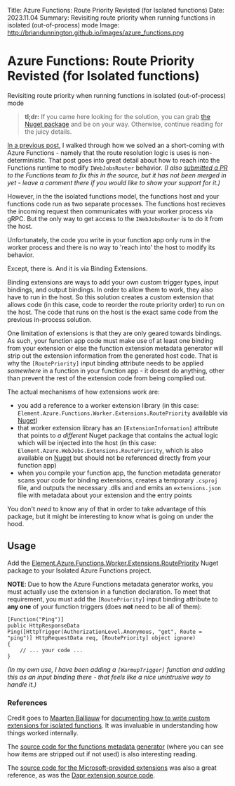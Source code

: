 Title: Azure Functions: Route Priority Revisted (for Isolated functions)
Date: 2023.11.04
Summary: Revisiting route priority when running functions in isolated (out-of-process) mode
Image: http://briandunnington.github.io/images/azure_functions.png

<div class="hero-unit">
<h1>Azure Functions: Route Priority Revisted (for Isolated functions)</h1>
<p>Revisiting route priority when running functions in isolated (out-of-process) mode</p>
</div>

> **tl;dr:** If you came here looking for the solution, you can grab [the Nuget package][nuget] and be on your way. Otherwise, continue reading for the juicy details.

[In a previous post][previous], I walked through how we solved an a short-coming with Azure Functions - namely that the route resolution logic is uses is non-deterministic. That post goes into great detail about how to reach into the Functions runtime to modify `IWebJobsRouter` behavior. *(I also [submitted a PR][pr] to the Functions team to fix this in the source, but it has not been merged in yet - leave a comment there if you would like to show your support for it.)*

However, in the the isolated functions model, the functions host and your functions code run as two separate processes. The functions host recieves the incoming request then communicates with your worker process via gRPC. But the only way to get access to the `IWebJobsRouter` is to do it from the host.

Unfortunately, the code you write in your function app only runs in the worker process and there is no way to 'reach into' the host to modify its behavior.

Except, there is. And it is via Binding Extensions.

Binding extensions are ways to add your own custom trigger types, input bindings, and output bindings. In order to allow them to work, they also have to run in the host. So this solution creates a custom extension that allows code (in this case, code to reorder the route priority order) to run on the host. The code that runs on the host is the exact same code from the previous in-process solution.

One limitation of extensions is that they are only geared towards bindings. As such, your function app code must make use of at least one binding from your extension or else the function extension metadata generator will strip out the extension information from the generated host code. That is why the `[RoutePriority]` input binding attribute needs to be applied _somewhere_ in a function in your function app - it doesnt do anything, other than prevent the rest of the extension code from being complied out.

The actual mechanisms of how extensions work are:

- you add a reference to a worker extension library (in this case: `Element.Azure.Functions.Worker.Extensions.RoutePriority` available via [Nuget][nuget])
- that worker extension library has an `[ExtensionInformation]` attribute that points to *a different* Nuget package that contains the actual logic which will be injected into the host (in this case: `Element.Azure.WebJobs.Extensions.RoutePriority`, which is also available on [Nuget](https://www.nuget.org/packages/Element.Azure.WebJobs.Extensions.RoutePriority) but should not be referenced directly from your function app)
- when you compile your function app, the function metadata generator scans your code for binding extensions, creates a temporary `.csproj` file, and outputs the necessary .dlls and and emits an `extensions.json` file with metadata about your extension and the entry points

You don't _need_ to know any of that in order to take advantage of this package, but it might be interesting to know what is going on under the hood.

## Usage
Add the [Element.Azure.Functions.Worker.Extensions.RoutePriority][nuget] Nuget package to your Isolated Azure Functions project.

**NOTE**: Due to how the Azure Functions metadata generator works, you must actually use the extension in a function declaration. To meet that requirement, you must add the `[RoutePriority]` input binding attribute to **any one** of your function triggers (does **not** need to be all of them):

    [Function("Ping")]
    public HttpResponseData Ping([HttpTrigger(AuthorizationLevel.Anonymous, "get", Route = "ping")] HttpRequestData req, [RoutePriority] object ignore)
    {
        // ... your code ...
    }

*(In my own use, I have been adding a `[WarmupTrigger]` function and adding this as an input binding there - that feels like a nice unintrusive way to handle it.)*

### References

Credit goes to [Maarten Balliauw](https://github.com/maartenba) for [documenting how to write custom extensions for isolated functions](https://blog.maartenballiauw.be/post/2021/06/01/custom-bindings-with-azure-functions-dotnet-isolated-worker.html). It was invaluable in understanding how things worked internally.

The [source code for the functions metadata generator](https://github.com/Azure/azure-functions-dotnet-worker/blob/bba8136917f2a60d884387182fca35ed19aaf8e4/sdk/FunctionMetadataLoaderExtension/Startup.cs) (where you can see how items are stripped out if not used) is also interesting reading.

The [source code for the Microsoft-provided extensions](https://github.com/Azure/azure-functions-dotnet-worker/tree/main/extensions) was also a great reference, as was the [Dapr extension source code](https://github.com/Azure/azure-functions-dapr-extension/tree/master/src).



[previous]: azure_functions_route_priority
[nuget]: https://www.nuget.org/packages/Element.Azure.Functions.Worker.Extensions.RoutePriority
[pr]: https://github.com/Azure/azure-webjobs-sdk-extensions/pull/842#issuecomment-1644597571
